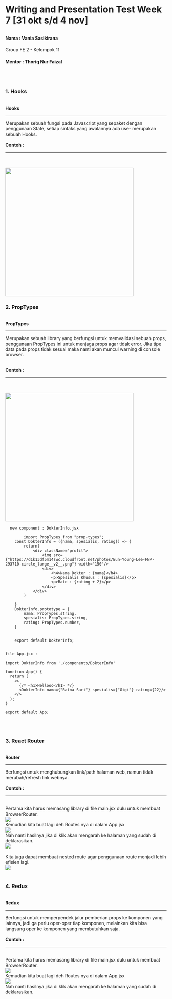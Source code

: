 # Writing and Presentation Test Week 7 [31 okt s/d 4 nov]
## <h4>Nama     : Vania Sasikirana</h4><h4></h4>Group FE 2 - Kelompok 11</h4> <h4>Mentor : Thoriq Nur Faizal</h4>

<br>
<br>


### **1. Hooks**
<br><b>Hooks</b><hr>
  
Merupakan sebuah fungsi pada Javascript yang sepaket dengan penggunaan State, setiap sintaks yang awalannya ada use- merupakan sebuah Hooks.<br><br>
<b>Contoh : </b><hr><br>
<br>
<img src="img/hooks.jpg" width="400">


### **2. PropTypes**

<br><b>PropTypes</b><hr>
  
Merupakan sebuah library yang berfungsi untuk memvalidasi sebuah props, penggunaan PropTypes ini untuk menjaga props agar tidak error. Jika tipe data pada props tidak sesuai maka nanti akan muncul warning di console browser.<br><br>

<b>Contoh : </b><hr><br>
<br>
<img src="img/profil.jpg" width="400">


```
  new component : DokterInfo.jsx

        import PropTypes from "prop-types";
    const DokterInfo = ({nama, spesialis, rating}) => {
        return(
            <div className="profil">
                <img src={"https://d1k13df5m14swc.cloudfront.net/photos/Eun-Young-Lee-FNP-293710-circle_large__v2__.png"} width="150"/>  
                <div>
                    <h4>Nama Dokter : {nama}</h4>
                    <p>Spesialis Khusus : {spesialis}</p>
                    <p>Rate : {rating + 2}</p>
                </div>
            </div>
        )

    }
    DokterInfo.prototype = {
        nama: PropTypes.string,
        spesialis: PropTypes.string,
        rating: PropTypes.number,
    } 


    export default DokterInfo;
    
```

```
file App.jsx : 

import DokterInfo from './components/DokterInfo'

function App() {
  return (
    <>
      {/* <h1>Hellooo</h1> */}
      <DokterInfo nama={"Ratna Sari"} spesialis={"Gigi"} rating={22}/>
    </>
  );
}

export default App;

```

<br><br>


### **3. React Router**
<br><b>Router</b><hr>
  
Berfungsi untuk menghubungkan link/path halaman web, namun tidak merubah/refresh link webnya. <br><br>
<b>Contoh : </b><hr><br>
Pertama kita harus memasang library di file main.jsx dulu untuk membuat BrowserRouter.<br>
<img src="img/routes0.jpg"><br>
Kemudian kita buat lagi deh Routes nya di dalam App.jsx
<br>
<img src="img/routes.jpg" ><br>
Nah nanti hasilnya jika di klik akan mengarah ke halaman yang sudah di deklarasikan.<br>
<img src="img/routes2.jpg"><br><br>
Kita juga dapat membuat nested route agar penggunaan route menjadi lebih efisien lagi.<br>
<img src="img/routes3.jpg"><br><br>

### **4. Redux**
<br><b>Redux</b><hr>
  
Berfungsi untuk memperpendek jalur pemberian props ke komponen yang lainnya, jadi ga perlu oper-oper tiap komponen, melainkan kita bisa langsung oper ke komponen yang membutuhkan saja. <br><br>
<b>Contoh : </b><hr><br>
Pertama kita harus memasang library di file main.jsx dulu untuk membuat BrowserRouter.<br>
<img src="img/routes0.jpg"><br>
Kemudian kita buat lagi deh Routes nya di dalam App.jsx
<br>
<img src="img/routes.jpg" ><br>
Nah nanti hasilnya jika di klik akan mengarah ke halaman yang sudah di deklarasikan.<br>